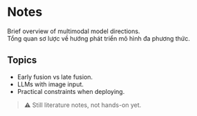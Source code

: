 # Notes

Brief overview of multimodal model directions.  
Tổng quan sơ lược về hướng phát triển mô hình đa phương thức.

## Topics
- Early fusion vs late fusion.
- LLMs with image input.
- Practical constraints when deploying.

> ⚠️ Still literature notes, not hands-on yet.
